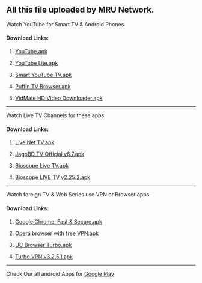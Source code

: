 ## All this file uploaded by MRU Network.

Watch YouTube for Smart TV & Android Phones.
#### Download Links:
1) [YouTube.apk](YouTube.apk)

2) [YouTube Lite.apk](YouTube_Lite.apk)

3) [Smart YouTube TV.apk](Smart_YouTube_TV.apk)

4) [Puffin TV Browser.apk](Puffin_TV_Browser_v8.3.1.41486.apk)

4) [VidMate HD Video Downloader.apk](VidMate_HD_v4.3524.apk)
<hr/>

Watch Live TV Channels for these apps.
#### Download Links:
1) [Live Net TV.apk](LiveNetTV_4.7.4_Release.apk)

2) [JagoBD TV Official v6.7.apk](Jagobd_Bangla_TV_Official_v6.7.apk)

3) [Bioscope Live TV.apk](Bioscope_Live_TV_v1.6.0.apk)

4) [Bioscope LIVE TV v2.25.2.apk](Bioscope_LIVE_TV_v2.25.2.apk)
<hr/>


Watch foreign TV & Web Series use VPN or Browser apps.
#### Download Links:
1) [Google Chrome: Fast & Secure.apk](https://apkpure.com/google-chrome-fast-secure/com.android.chrome)

2) [Opera browser with free VPN.apk](https://apkpure.com/opera-browser-with-free-vpn/com.opera.browser)

3) [UC Browser Turbo.apk](https://apkpure.com/uc-browser-turbo-fast-download-secure-ad-block/com.ucturbo)

4) [Turbo VPN v3.2.5.1.apk](Turbo_VPN_v3.2.5.1.apk)
<hr/>


Check Our all android Apps for [Google Play](https://play.google.com/store/apps/developer?id=Creative+Studio+BD)


